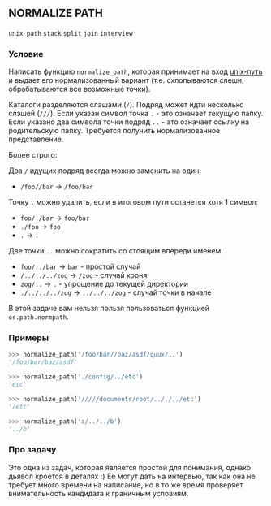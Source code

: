 ## NORMALIZE PATH

`unix path` `stack` `split` `join` `interview`

### Условие

Написать функцию `normalize_path`, которая принимает на вход
[unix-путь](http://teaching.idallen.com/cst8207/12w/notes/150_pathnames.txt)
и выдает его нормализованный вариант (т.е. схлопываются слеши, обрабатываются все возможные точки).

Каталоги разделяются слэшами (`/`). Подряд может идти несколько слэшей (`///`). Если указан символ точка `.` - это
означает текущую папку. Если указано два символа точки подряд `..` - это означает ссылку на родительскую папку.
Требуется получить нормализованное представление.

Более строго:

Два `/` идущих подряд всегда можно заменить на один:
- `/foo//bar` -> `/foo/bar`

Точку `.` можно удалить, если в итоговом пути останется хотя 1 символ:
- `foo/./bar` -> `foo/bar`
- `./foo` -> `foo`
- `.` -> `.`

Две точки `..` можно сократить со стоящим впереди именем.
- `foo/../bar` -> `bar` - простой случай
- `/../../../zog` -> `/zog` - случай корня
- `zog/..` -> `.` - упрощение до текущей директории
- `./../../../zog` -> `../../../zog` - случай точки в начале

В этой задаче вам нельзя пользя пользоваться функцией `os.path.normpath`.


### Примеры
```python
>>> normalize_path('/foo/bar//baz/asdf/quux/..')
'/foo/bar/baz/asdf'

>>> normalize_path('./config/../etc')
'etc'

>>> normalize_path('/////documents/root/.././../etc')
'/etc'

>>> normalize_path('a/../../b')
'../b'
```


### Про задачу

Это одна из задач, которая является простой для понимания, однако дьявол кроется в деталях :)
Её могут дать на интервью, так как она не требует много времени на написание, но в то же время проверяет
внимательность кандидата к граничным условиям.

